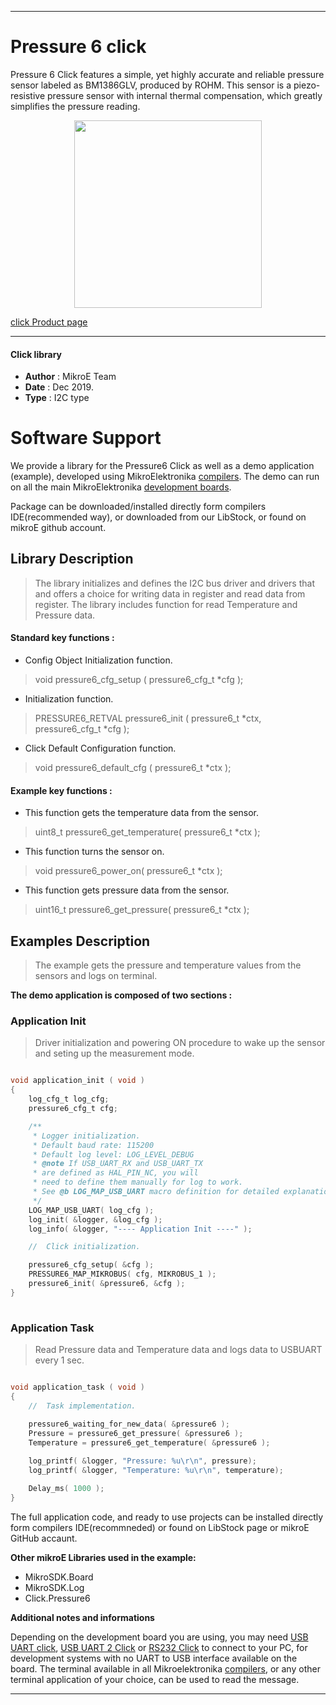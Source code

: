 

---
# Pressure 6 click

Pressure 6 Click features a simple, yet highly accurate and reliable pressure sensor labeled as BM1386GLV, produced by ROHM. This sensor is a piezo-resistive pressure sensor with internal thermal compensation, which greatly simplifies the pressure reading.

<p align="center">
  <img src="https://download.mikroe.com/images/click_for_ide/pressure6_click.png" height=300px>
</p>

[click Product page](https://www.mikroe.com/pressure-6-click)

---


#### Click library 

- **Author**        : MikroE Team
- **Date**          : Dec 2019.
- **Type**          : I2C type


# Software Support

We provide a library for the Pressure6 Click 
as well as a demo application (example), developed using MikroElektronika 
[compilers](https://shop.mikroe.com/compilers). 
The demo can run on all the main MikroElektronika [development boards](https://shop.mikroe.com/development-boards).

Package can be downloaded/installed directly form compilers IDE(recommended way), or downloaded from our LibStock, or found on mikroE github account. 

## Library Description

> The library initializes and defines the I2C bus driver and drivers that and  offers 
> a choice for writing data in register and read data from register.
> The library includes function for read Temperature and Pressure data.

#### Standard key functions :

- Config Object Initialization function.
> void pressure6_cfg_setup ( pressure6_cfg_t *cfg ); 
 
- Initialization function.
> PRESSURE6_RETVAL pressure6_init ( pressure6_t *ctx, pressure6_cfg_t *cfg );

- Click Default Configuration function.
> void pressure6_default_cfg ( pressure6_t *ctx );


#### Example key functions :

- This function gets the temperature data from the sensor.
> uint8_t pressure6_get_temperature( pressure6_t *ctx );
 
- This function turns the sensor on.
> void pressure6_power_on( pressure6_t *ctx );

- This function gets pressure data from the sensor.
> uint16_t pressure6_get_pressure( pressure6_t *ctx );

## Examples Description

> The example gets the pressure and temperature values from the sensors and logs on terminal.

**The demo application is composed of two sections :**

### Application Init 

> Driver initialization and powering ON procedure to wake up the sensor and seting up the measurement mode.

```c

void application_init ( void )
{
    log_cfg_t log_cfg;
    pressure6_cfg_t cfg;

    /** 
     * Logger initialization.
     * Default baud rate: 115200
     * Default log level: LOG_LEVEL_DEBUG
     * @note If USB_UART_RX and USB_UART_TX 
     * are defined as HAL_PIN_NC, you will 
     * need to define them manually for log to work. 
     * See @b LOG_MAP_USB_UART macro definition for detailed explanation.
     */
    LOG_MAP_USB_UART( log_cfg );
    log_init( &logger, &log_cfg );
    log_info( &logger, "---- Application Init ----" );

    //  Click initialization.

    pressure6_cfg_setup( &cfg );
    PRESSURE6_MAP_MIKROBUS( cfg, MIKROBUS_1 );
    pressure6_init( &pressure6, &cfg );
}
  
```

### Application Task

> Read Pressure data and Temperature data and logs data to USBUART every 1 sec.

```c

void application_task ( void )
{
    //  Task implementation.
    
    pressure6_waiting_for_new_data( &pressure6 );
    Pressure = pressure6_get_pressure( &pressure6 );
    Temperature = pressure6_get_temperature( &pressure6 );

    log_printf( &logger, "Pressure: %u\r\n", pressure);
    log_printf( &logger, "Temperature: %u\r\n", temperature);

    Delay_ms( 1000 );
} 

```


The full application code, and ready to use projects can be  installed directly form compilers IDE(recommneded) or found on LibStock page or mikroE GitHub accaunt.

**Other mikroE Libraries used in the example:** 

- MikroSDK.Board
- MikroSDK.Log
- Click.Pressure6

**Additional notes and informations**

Depending on the development board you are using, you may need 
[USB UART click](https://shop.mikroe.com/usb-uart-click), 
[USB UART 2 Click](https://shop.mikroe.com/usb-uart-2-click) or 
[RS232 Click](https://shop.mikroe.com/rs232-click) to connect to your PC, for 
development systems with no UART to USB interface available on the board. The 
terminal available in all Mikroelektronika 
[compilers](https://shop.mikroe.com/compilers), or any other terminal application 
of your choice, can be used to read the message.



---
